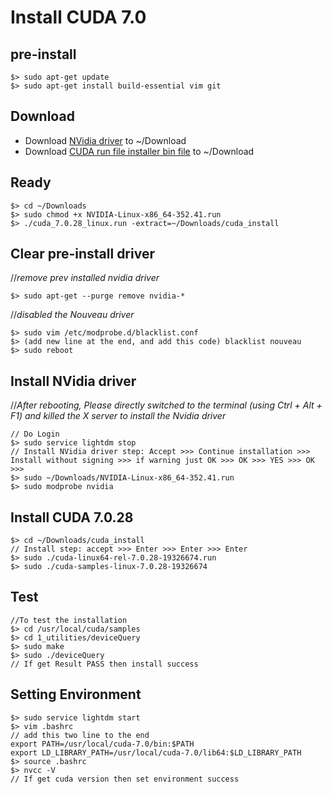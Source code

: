 # Install CUDA 7.0


## pre-install
```
$> sudo apt-get update
$> sudo apt-get install build-essential vim git
```

## Download
* Download [NVidia driver](http://www.nvidia.co.kr/Download/index.aspx) to ~/Download
* Download [CUDA run file installer bin file](https://developer.nvidia.com/cuda-downloads) to ~/Download

## Ready
```
$> cd ~/Downloads
$> sudo chmod +x NVIDIA-Linux-x86_64-352.41.run
$> ./cuda_7.0.28_linux.run -extract=~/Downloads/cuda_install
```

## Clear pre-install driver
//*remove prev installed nvidia driver*
```
$> sudo apt-get --purge remove nvidia-*
```

//*disabled the Nouveau driver*
```
$> sudo vim /etc/modprobe.d/blacklist.conf
$> (add new line at the end, and add this code) blacklist nouveau
$> sudo reboot
```

## Install NVidia driver
//*After rebooting, Please directly switched to the terminal (using Ctrl + Alt + F1) and killed the X server to install the Nvidia driver*
```
// Do Login
$> sudo service lightdm stop
// Install NVidia driver step: Accept >>> Continue installation >>> Install without signing >>> if warning just OK >>> OK >>> YES >>> OK >>>
$> sudo ~/Downloads/NVIDIA-Linux-x86_64-352.41.run
$> sudo modprobe nvidia
```

## Install CUDA 7.0.28
```
$> cd ~/Downloads/cuda_install
// Install step: accept >>> Enter >>> Enter >>> Enter
$> sudo ./cuda-linux64-rel-7.0.28-19326674.run
$> sudo ./cuda-samples-linux-7.0.28-19326674
```

## Test
```
//To test the installation
$> cd /usr/local/cuda/samples
$> cd 1_utilities/deviceQuery
$> sudo make
$> sudo ./deviceQuery
// If get Result PASS then install success
```

## Setting Environment
```
$> sudo service lightdm start
$> vim .bashrc
// add this two line to the end
export PATH=/usr/local/cuda-7.0/bin:$PATH
export LD_LIBRARY_PATH=/usr/local/cuda-7.0/lib64:$LD_LIBRARY_PATH
$> source .bashrc
$> nvcc -V
// If get cuda version then set environment success
```
